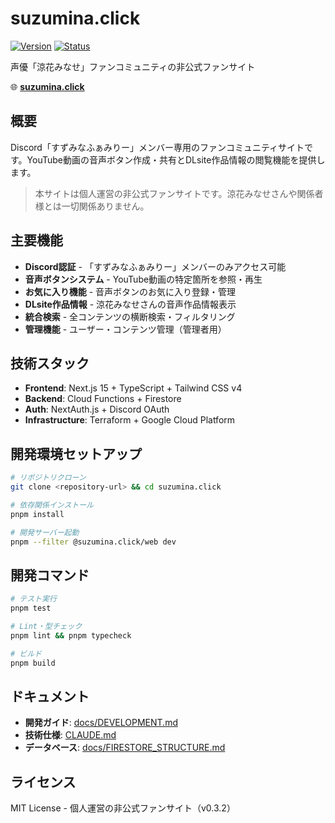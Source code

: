 # suzumina.click

[![Version](https://img.shields.io/badge/version-v0.3.2-blue)](https://suzumina.click)
[![Status](https://img.shields.io/badge/status-production-green)](https://suzumina.click)

声優「涼花みなせ」ファンコミュニティの非公式ファンサイト

🌐 **[suzumina.click](https://suzumina.click)**

## 概要

Discord「すずみなふぁみりー」メンバー専用のファンコミュニティサイトです。YouTube動画の音声ボタン作成・共有とDLsite作品情報の閲覧機能を提供します。

> 本サイトは個人運営の非公式ファンサイトです。涼花みなせさんや関係者様とは一切関係ありません。

## 主要機能

- **Discord認証** - 「すずみなふぁみりー」メンバーのみアクセス可能
- **音声ボタンシステム** - YouTube動画の特定箇所を参照・再生
- **お気に入り機能** - 音声ボタンのお気に入り登録・管理
- **DLsite作品情報** - 涼花みなせさんの音声作品情報表示
- **統合検索** - 全コンテンツの横断検索・フィルタリング
- **管理機能** - ユーザー・コンテンツ管理（管理者用）

## 技術スタック

- **Frontend**: Next.js 15 + TypeScript + Tailwind CSS v4
- **Backend**: Cloud Functions + Firestore
- **Auth**: NextAuth.js + Discord OAuth
- **Infrastructure**: Terraform + Google Cloud Platform

## 開発環境セットアップ

```bash
# リポジトリクローン
git clone <repository-url> && cd suzumina.click

# 依存関係インストール
pnpm install

# 開発サーバー起動
pnpm --filter @suzumina.click/web dev
```

## 開発コマンド

```bash
# テスト実行
pnpm test

# Lint・型チェック
pnpm lint && pnpm typecheck

# ビルド
pnpm build
```

## ドキュメント

- **開発ガイド**: [docs/DEVELOPMENT.md](docs/DEVELOPMENT.md)
- **技術仕様**: [CLAUDE.md](CLAUDE.md)
- **データベース**: [docs/FIRESTORE_STRUCTURE.md](docs/FIRESTORE_STRUCTURE.md)

## ライセンス

MIT License - 個人運営の非公式ファンサイト（v0.3.2）
